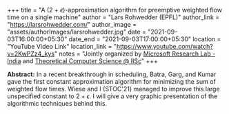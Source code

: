 +++
title = "A (2 + $\epsilon$)-approximation algorithm for preemptive weighted flow time on a single machine"
author = "Lars Rohwedder (EPFL)"
author_link = "https://larsrohwedder.com/"
author_image = "assets/authorImages/larsrohwedder.jpg"
date = "2021-09-03T16:00:00+05:30"
date_end = "2021-09-03T17:00:00+05:30"
location = "YouTube Video Link"
location_link = "https://www.youtube.com/watch?v=2KwPZz4_kys"
notes = "Jointly organized by <a href = "https://www.microsoft.com/en-us/research/lab/microsoft-research-india/" target= "_blank">Microsoft Research Lab - India</a> and <a href='https://www.csa.iisc.ac.in/theoretical-computer-science/' target= "_blank">Theoretical Computer Science @ IISc</a>"
+++

<b>Abstract:</b> In a recent breakthrough in scheduling, Batra, Garg, and Kumar gave the first constant approximation
algorithm for minimizing the sum of weighted flow times. Wiese and I (STOC'21) managed to improve this large unspecified
constant to $2 + \epsilon$. I will give a very graphic presentation of the algorithmic techniques behind this.